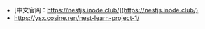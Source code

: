 - [中文官网：https://nestjs.inode.club/](https://nestjs.inode.club/)
- https://ysx.cosine.ren/nest-learn-project-1/
